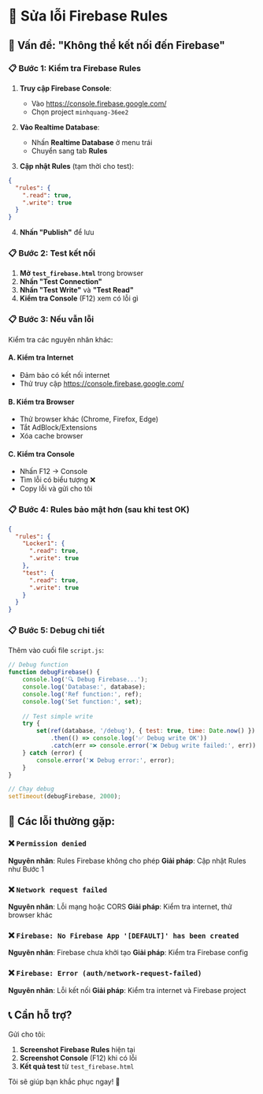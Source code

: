 # 🔧 Sửa lỗi Firebase Rules

## 🚨 **Vấn đề: "Không thể kết nối đến Firebase"**

### 📋 **Bước 1: Kiểm tra Firebase Rules**

1. **Truy cập Firebase Console**:
   - Vào https://console.firebase.google.com/
   - Chọn project `minhquang-36ee2`

2. **Vào Realtime Database**:
   - Nhấn **Realtime Database** ở menu trái
   - Chuyển sang tab **Rules**

3. **Cập nhật Rules** (tạm thời cho test):
```json
{
  "rules": {
    ".read": true,
    ".write": true
  }
}
```

4. **Nhấn "Publish"** để lưu

### 📋 **Bước 2: Test kết nối**

1. **Mở `test_firebase.html`** trong browser
2. **Nhấn "Test Connection"**
3. **Nhấn "Test Write"** và **"Test Read"**
4. **Kiểm tra Console** (F12) xem có lỗi gì

### 📋 **Bước 3: Nếu vẫn lỗi**

Kiểm tra các nguyên nhân khác:

#### **A. Kiểm tra Internet**
- Đảm bảo có kết nối internet
- Thử truy cập https://console.firebase.google.com/

#### **B. Kiểm tra Browser**
- Thử browser khác (Chrome, Firefox, Edge)
- Tắt AdBlock/Extensions
- Xóa cache browser

#### **C. Kiểm tra Console**
- Nhấn F12 → Console
- Tìm lỗi có biểu tượng ❌
- Copy lỗi và gửi cho tôi

### 📋 **Bước 4: Rules bảo mật hơn (sau khi test OK)**

```json
{
  "rules": {
    "Locker1": {
      ".read": true,
      ".write": true
    },
    "test": {
      ".read": true,
      ".write": true
    }
  }
}
```

### 📋 **Bước 5: Debug chi tiết**

Thêm vào cuối file `script.js`:

```javascript
// Debug function
function debugFirebase() {
    console.log('🔍 Debug Firebase...');
    console.log('Database:', database);
    console.log('Ref function:', ref);
    console.log('Set function:', set);
    
    // Test simple write
    try {
        set(ref(database, '/debug'), { test: true, time: Date.now() })
            .then(() => console.log('✅ Debug write OK'))
            .catch(err => console.error('❌ Debug write failed:', err));
    } catch (error) {
        console.error('❌ Debug error:', error);
    }
}

// Chạy debug
setTimeout(debugFirebase, 2000);
```

## 🚨 **Các lỗi thường gặp:**

### ❌ `Permission denied`
**Nguyên nhân**: Rules Firebase không cho phép
**Giải pháp**: Cập nhật Rules như Bước 1

### ❌ `Network request failed`
**Nguyên nhân**: Lỗi mạng hoặc CORS
**Giải pháp**: Kiểm tra internet, thử browser khác

### ❌ `Firebase: No Firebase App '[DEFAULT]' has been created`
**Nguyên nhân**: Firebase chưa khởi tạo
**Giải pháp**: Kiểm tra Firebase config

### ❌ `Firebase: Error (auth/network-request-failed)`
**Nguyên nhân**: Lỗi kết nối
**Giải pháp**: Kiểm tra internet và Firebase project

## 📞 **Cần hỗ trợ?**

Gửi cho tôi:
1. **Screenshot Firebase Rules** hiện tại
2. **Screenshot Console** (F12) khi có lỗi
3. **Kết quả test** từ `test_firebase.html`

Tôi sẽ giúp bạn khắc phục ngay! 🚀

